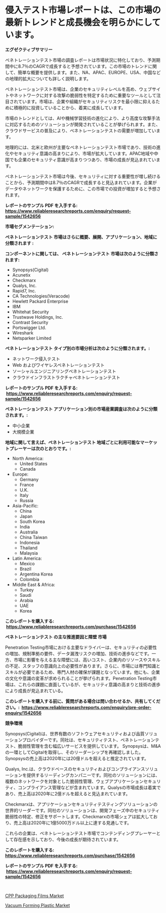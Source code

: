 <p><h1>侵入テスト市場レポートは、この市場の最新トレンドと成長機会を明らかにしています。</h1></p><p><strong>エグゼクティブサマリー</strong></p>
<p><p>ペネトレーションテスト市場の調査レポートは市場状況に特化しており、予測期間中に8.7％のCAGRで成長すると予想されています。この市場のトレンドに関して、簡単な概要を提供します。また、NA、APAC、EUROPE、USA、中国などの地理的拡大についても詳しく説明します。</p><p>ペネトレーションテスト市場は、企業のセキュリティレベルを高め、ウェブサイトやネットワークに対する攻撃の脆弱性を特定するために重要なツールとして注目されています。市場は、企業や組織がセキュリティリスクを最小限に抑えるために積極的に投資していることから、着実に成長しています。</p><p>市場のトレンドとしては、AIや機械学習技術の進化により、より高度な攻撃手法に対応するためのソリューションが開発されていることが挙げられます。また、クラウドサービスの普及により、ペネトレーションテストの需要が増加しています。</p><p>地理的には、北米と欧州が主要なペネトレーションテスト市場であり、技術の進化やセキュリティ意識の高まりにより、市場が拡大しています。APAC地域や中国でも企業のセキュリティ意識が高まりつつあり、市場の成長が見込まれています。</p><p>ペネトレーションテスト市場は今後、セキュリティに対する重要性が増し続けることから、予測期間中は8.7％のCAGRで成長すると見込まれています。企業がデータやネットワークを保護するために、この市場での投資が増加すると予想されます。</p></p>
<p><strong>レポートのサンプル PDF を入手する: <a href="https://www.reliableresearchreports.com/enquiry/request-sample/1542656">https://www.reliableresearchreports.com/enquiry/request-sample/1542656</a></strong></p>
<p><strong>市場セグメンテーション:</strong></p>
<p><strong> ペネトレーションテスト 市場はさらに概要、展開、アプリケーション、地域に分類されます :</strong></p>
<p><strong>コンポーネントに関しては、 ペネトレーションテスト 市場は次のように分類されます: &nbsp;</strong></p>
<p><ul><li>Synopsys(Cigital)</li><li>Acunetix</li><li>Checkmarx</li><li>Qualys, Inc.</li><li>Rapid7, Inc.</li><li>CA Technologies(Veracode)</li><li>Hewlett Packard Enterprise</li><li>IBM</li><li>Whitehat Security</li><li>Trustwave Holdings, Inc.</li><li>Contrast Security</li><li>Portswigger Ltd.</li><li>Wireshark</li><li>Netsparker Limited</li></ul></p>
<p><strong> ペネトレーションテスト タイプ別の市場分析は次のように分類されます。:</strong></p>
<p><ul><li>ネットワーク侵入テスト</li><li>Web およびワイヤレスペネトレーションテスト</li><li>ソーシャルエンジニアリングペネトレーションテスト</li><li>クラウドインフラストラクチャペネトレーションテスト</li></ul></p>
<p><strong>レポートのサンプル PDF を入手する: &nbsp;<a href="https://www.reliableresearchreports.com/enquiry/request-sample/1542656">https://www.reliableresearchreports.com/enquiry/request-sample/1542656</a></strong></p>
<p><strong> ペネトレーションテスト アプリケーション別の市場産業調査は次のように分類されます。:</strong></p>
<p><ul><li>中小企業</li><li>大規模企業</li></ul></p>
<p><strong>地域に関して言えば、ペネトレーションテスト 地域ごとに利用可能なマーケットプレーヤーは次のとおりです。:</strong></p>
<p><ul>
    <li>
        North America:
        <ul>
            <li>United States</li>
            <li>Canada</li>
        </ul>
    </li>
    <li>
        Europe:
        <ul>
            <li>Germany</li>
            <li>France</li>
            <li>U.K.</li>
            <li>Italy</li>
            <li>Russia</li>
        </ul>
    </li>
    <li>
        Asia-Pacific:
        <ul>
            <li>China</li>
            <li>Japan</li>
            <li>South Korea</li>
            <li>India</li>
            <li>Australia</li>
            <li>China Taiwan</li>
            <li>Indonesia</li>
            <li>Thailand</li>
            <li>Malaysia</li>
        </ul>
    </li>
    <li>
        Latin America:
        <ul>
            <li>Mexico</li>
            <li>Brazil</li>
            <li>Argentina Korea</li>
            <li>Colombia</li>
        </ul>
    </li>
    <li>
        Middle East & Africa:
        <ul>
            <li>Turkey</li>
            <li>Saudi</li>
            <li>Arabia</li>
            <li>UAE</li>
            <li>Korea</li>
        </ul>
    </li>
    </ul></p>
<p><strong>このレポートを購入する: &nbsp;<a href="https://www.reliableresearchreports.com/purchase/1542656">https://www.reliableresearchreports.com/purchase/1542656</a></strong></p>
<p><strong>ペネトレーションテスト の主な推進要因と障壁 市場</strong></p>
<p><p>Penetration Testing市場における主要なドライバーは、セキュリティの必要性の増加、規制準拠の要件、データ漏洩リスクの増加、技術の進歩などです。一方、市場に影響を与える主な障壁には、高いコスト、企業内のリソースやスキルの不足、スタッフの意識向上の必要性があります。さらに、市場には専門知識とスキルが必要であるため、専門人材の確保が課題となっています。他にも、企業の文化や意識の変革が求められることが挙げられます。Penetration Testing市場は、これらの課題に直面しているが、セキュリティ意識の高まりと技術の進歩により成長が見込まれている。</p></p>
<p><strong>このレポートを購入する前に、質問がある場合は問い合わせるか、共有してください。:&nbsp; <a href="https://www.reliableresearchreports.com/enquiry/pre-order-enquiry/1542656">https://www.reliableresearchreports.com/enquiry/pre-order-enquiry/1542656</a></strong></p>
<p><strong>競争環境</strong></p>
<p><p>Synopsys(Cigital)は、世界有数のソフトウェアセキュリティおよび品質ソリューションプロバイダーです。同社は、セキュリティテスト、ペネトレーションテスト、脆弱性管理を含む幅広いサービスを提供しています。 Synopsysは、M&Aの一環としてCigitalを取得し、そのリーダーシップを再確認しました。Synopsysの売上高は2020年には20億ドルを超えると推定されています。</p><p>Qualys, Inc.は、クラウドベースのセキュリティおよびコンプライアンスソリューションを提供するリーディングカンパニーです。同社のソリューションには、複数のネットワークを対象とした脆弱性管理、ウェブアプリケーションセキュリティ、コンプライアンス管理などが含まれています。Qualysの市場成長は着実であり、売上高は2020年に2億ドルを超えると見込まれています。</p><p>Checkmarxは、アプリケーションセキュリティテスティングソリューションの世界的リーダーです。同社のソリューションは、開発フェーズ中のセキュリティ脆弱性の特定、修正をサポートします。Checkmarxの市場シェアは拡大しており、売上高は2020年に1億5000万ドル以上に達する見通しです。</p><p>これらの企業は、ペネトレーションテスト市場でコンテンディングプレーヤーとして存在感を示しており、今後の成長が期待されています。</p></p>
<p><strong>このレポートを購入する: &nbsp; <a href="https://www.reliableresearchreports.com/purchase/1542656">https://www.reliableresearchreports.com/purchase/1542656</a></strong></p>
<p><strong>レポートのサンプル PDF を入手する: &nbsp;<a href="https://www.reliableresearchreports.com/enquiry/request-sample/1542656">https://www.reliableresearchreports.com/enquiry/request-sample/1542656</a></strong><strong></strong></p>
<p>&nbsp;</p>
<p><p><a href="https://funky-papaya-cf4.notion.site/CPP-Packaging-Films-Market-Provides-a-Comprehensive-Analysis-Including-a-Macro-Overview-of-the-Marke-00dec66c5b73456698fe5a2aff560e98">CPP Packaging Films Market</a></p><p><a href="https://confirmed-shield-e13.notion.site/Vacuum-Forming-Plastic-Market-Size-Growth-Outlook-from-2024-to-2031-projecting-at-Market-s-Trends--78be7e7799d146bc80489ff62b6c8e3b">Vacuum Forming Plastic Market</a></p></p>